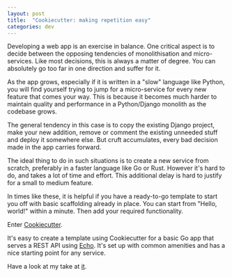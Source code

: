 ```yaml
---
layout: post
title:  "Cookiecutter: making repetition easy"
categories: dev
---
```

Developing a web app is an exercise in balance. One critical aspect is to decide between the opposing tendencies of monolithisation and micro-services. Like most decisions, this is always a matter of degree. You can absolutely go too far in one direction and suffer for it.

As the app grows, especially if it is written in a "slow" language like Python, you will find yourself trying to jump for a micro-service for every new feature that comes your way. This is because it becomes much harder to maintain quality and performance in a Python/Django monolith as the codebase grows.

The general tendency in this case is to copy the existing Django project, make your new addition, remove or comment the existing unneeded stuff and deploy it somewhere else. But cruft accumulates, every bad decision made in the app carries forward.

The ideal thing to do in such situations is to create a new service from scratch, preferably in a faster language like Go or Rust. However it's hard to do, and takes a lot of time and effort. This additional delay is hard to justify for a small to medium feature.

In times like these, it is helpful if you have a ready-to-go template to start you off with basic scaffolding already in place. You can start from "Hello, world!" within a minute. Then add your required functionality.

Enter [Cookiecutter](https://github.com/cookiecutter/cookiecutter).

It's easy to create a template using Cookiecutter for a basic Go app that serves a REST API using [Echo](https://echo.labstack.com/). It's set up with common amenities and has a nice starting point for any service.

Have a look at my take at [it](https://github.com/parikshit-parspec/cookiecutter-go).